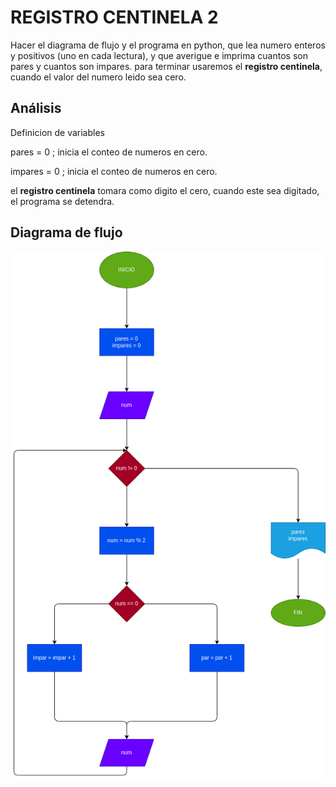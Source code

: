 # REGISTRO CENTINELA 2
Hacer el diagrama de flujo y el programa en python, que lea numero enteros y positivos (uno en cada lectura), y que averigue e imprima cuantos son pares y cuantos son impares. para terminar usaremos el **registro centinela**, cuando el valor del numero leido sea cero.

## Análisis
Definicion de variables

pares = 0 ; inicia el conteo de numeros en cero.

impares = 0 ; inicia el conteo de numeros en cero.

el **registro centinela** tomara como digito el cero, cuando este sea digitado, el programa se detendra.

## Diagrama de flujo
![Diagrama de flujo](diagrama.png)
